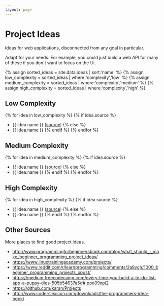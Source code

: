 ```yaml
---
layout: page
---
```


# Project Ideas

Ideas for web applications, disconnected from any goal in particular.

Adapt for your needs. For example, you could just build a web API for many of these if you don't want to focus on the UI.

{% assign sorted_ideas = site.data.ideas | sort:'name' %}
{% assign low_complexity = sorted_ideas | where:'complexity','low' %}
{% assign medium_complexity = sorted_ideas | where:'complexity','medium' %}
{% assign high_complexity = sorted_ideas | where:'complexity','high' %}

## Low Complexity

{% for idea in low_complexity %}
{% if idea.source %}
- {{ idea.name }} ([source]({{idea.source}}))
{% else %}
- {{ idea.name }}
{% endif %}
{% endfor %}

## Medium Complexity

{% for idea in medium_complexity %}
{% if idea.source %}
- {{ idea.name }} ([source]({{idea.source}}))
{% else %}
- {{ idea.name }}
{% endif %}
{% endfor %}

## High Complexity

{% for idea in high_complexity %}
{% if idea.source %}
- {{ idea.name }} ([source]({{idea.source}}))
{% else %}
- {{ idea.name }}
{% endif %}
{% endfor %}

## Other Sources

More places to find good project ideas.

- http://www.programmingforbeginnersbook.com/blog/what_should_i_make_beginner_programming_project_ideas/
- https://www.linuxtrainingacademy.com/projects/
- https://www.reddit.com/r/learnprogramming/comments/2a9ygh/1000_beginner_programming_projects_xpost/
- https://medium.freecodecamp.com/every-time-you-build-a-to-do-list-app-a-puppy-dies-505b54637a5d#.poo09npi2
- https://github.com/karan/Projects
- http://www.coderslexicon.com/downloads/the-programmers-idea-book/
